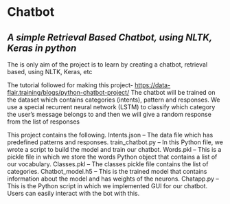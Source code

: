 # Chatbot
## *A simple Retrieval Based Chatbot, using NLTK, Keras in python*

The is only aim of the project is to learn by creating a chatbot, retrieval based, using NLTK, Keras, etc

The tutorial followed for making this project- https://data-flair.training/blogs/python-chatbot-project/
The chatbot will be trained on the dataset which contains categories (intents), pattern and responses.
We use a special recurrent neural network (LSTM) to classify which category the user’s message belongs to 
and then we will give a random response from the list of responses

This project contains the following.
Intents.json – The data file which has predefined patterns and responses.
train_chatbot.py – In this Python file, we wrote a script to build the model and train our chatbot.
Words.pkl – This is a pickle file in which we store the words Python object that contains a list of our vocabulary.
Classes.pkl – The classes pickle file contains the list of categories.
Chatbot_model.h5 – This is the trained model that contains information about the model and has weights of the neurons.
Chatapp.py – This is the Python script in which we implemented GUI for our chatbot. Users can easily interact with the bot with this.
